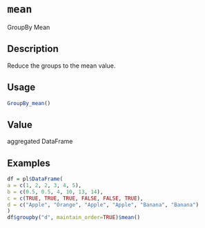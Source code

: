 # `mean`

GroupBy Mean

## Description

Reduce the groups to the mean value.

## Usage

```r
GroupBy_mean()
```

## Value

aggregated DataFrame

## Examples

```r
df = pl$DataFrame(
a = c(1, 2, 2, 3, 4, 5),
b = c(0.5, 0.5, 4, 10, 13, 14),
c = c(TRUE, TRUE, TRUE, FALSE, FALSE, TRUE),
d = c("Apple", "Orange", "Apple", "Apple", "Banana", "Banana")
)
df$groupby("d", maintain_order=TRUE)$mean()
```



